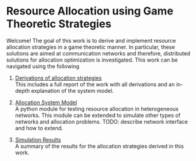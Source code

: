 # Resource Allocation using Game Theoretic Strategies
Welcome! The goal of this work is to derive and implement resource allocation strategies in a game theoretic manner. In particular, these solutions are aimed at communication networks and therefore, distributed solutions for allocation optimization is investigated.
This work can be navigated using the following


1.  [Derivations of allocation strategies](/documentation/readmes/derivations.md)\
This includes a full report of the work with all derivations and an in-depth explanation of the system model.

2.  [Allocation System Model](/documentation/readmes/system_model.md)\
A python module for testing resource allocation in heterogeneous networks. This module can be extended to simulate other types of networks and allocation problems. TODO: describe network interface and how to extend. 

4.  [Simulation Results](/documentation/readmes/results.md)\
A summary of the results for the allocation strategies derived in this work.
